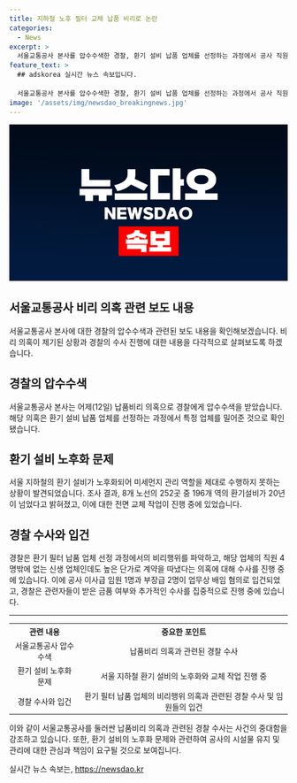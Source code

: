 ```yaml
---
title: 지하철 노후 필터 교체 납품 비리로 논란
categories:
  - News
excerpt: >
  서울교통공사 본사를 압수수색한 경찰, 환기 설비 납품 업체를 선정하는 과정에서 공사 직원의 납품비리 의혹 확인. 지하철 환기 설비 오래돼 제 역할 못해, 196개 역 중 78%에서 20년 넘은 설비 확인. 서울교통공사는 전면 교체 작업 진행 중. 경찰 수사 결과, 특정 업체에 대가를 받고 환기 필터 계약을 따냈다는 의혹. 임원과 직원 등 업무상 배임 혐의로 경찰 수사 중.
feature_text: >
  ## adskorea 실시간 뉴스 속보입니다.

  서울교통공사 본사를 압수수색한 경찰, 환기 설비 납품 업체를 선정하는 과정에서 공사 직원의 납품비리 의혹 확인. 지하철 환기 설비 오래돼 제 역할 못해, 196개 역 중 78%에서 20년 넘은 설비 확인. 서울교통공사는 전면 교체 작업 진행 중. 경찰 수사 결과, 특정 업체에 대가를 받고 환기 필터 계약을 따냈다는 의혹. 임원과 직원 등 업무상 배임 혐의로 경찰 수사 중.
image: '/assets/img/newsdao_breakingnews.jpg'
---
```


<p><img src="/assets/img/newsdao_breakingnews.jpg" alt="adskorea 속보" /></p>

<h2>서울교통공사 비리 의혹 관련 보도 내용</h2>

<p data-ke-size="size16">서울교통공사 본사에 대한 경찰의 압수수색과 관련된 보도 내용을 확인해보겠습니다. 비리 의혹이 제기된 상황과 경찰의 수사 진행에 대한 내용을 다각적으로 살펴보도록 하겠습니다.</p>

<h2 data-ke-size="size26">경찰의 압수수색</h2>

<p data-ke-size="size16">서울교통공사 본사는 어제(12일) 납품비리 의혹으로 경찰에게 압수수색을 받았습니다. 해당 의혹은 환기 설비 납품 업체를 선정하는 과정에서 특정 업체를 밀어준 것으로 확인됐습니다.</p>

<h2 data-ke-size="size26">환기 설비 노후화 문제</h2>

<p data-ke-size="size16">서울 지하철의 환기 설비가 노후화되어 미세먼지 관리 역할을 제대로 수행하지 못하는 상황이 발견되었습니다. 조사 결과, 8개 노선의 252곳 중 196개 역의 환기설비가 20년이 넘었다고 밝혀졌고, 이에 대한 전면 교체 작업이 진행 중에 있었습니다.</p>

<h2 data-ke-size="size26">경찰 수사와 입건</h2>

<p data-ke-size="size16">경찰은 환기 필터 납품 업체 선정 과정에서의 비리행위를 파악하고, 해당 업체의 직원 4명밖에 없는 신생 업체인데도 높은 단가로 계약을 따냈다는 의혹에 대해 수사를 진행 중에 있습니다. 이에 공사 이사급 임원 1명과 부장급 2명이 업무상 배임 혐의로 입건되었고, 경찰은 관련자들이 받은 금품 여부와 추가적인 수사를 집중적으로 진행 중에 있습니다.</p>

<hr>

<table>
    <tr>
        <th><b>관련 내용</b></th>
        <th><b>중요한 포인트</b></th>
    </tr>
    <tr>
        <td style="text-align: center; height: 17px;">서울교통공사 압수수색</td>
        <td style="text-align: center; height: 17px;">납품비리 의혹과 관련된 경찰 수사</td>
    </tr>
    <tr>
        <td style="text-align: center; height: 17px;">환기 설비 노후화 문제</td>
        <td style="text-align: center; height: 17px;">서울 지하철 환기 설비의 노후화와 교체 작업 진행 중</td>
    </tr>
    <tr>
        <td style="text-align: center; height: 17px;">경찰 수사와 입건</td>
        <td style="text-align: center; height: 17px;">환기 필터 납품 업체의 비리행위 의혹과 관련된 경찰 수사 및 임원들의 입건</td>
    </tr>
</table>

<p data-ke-size="size16">이와 같이 서울교통공사를 둘러싼 납품비리 의혹과 관련된 경찰 수사는 사건의 중대함을 강조하고 있습니다. 또한, 환기 설비의 노후화 문제와 관련하여 공사의 시설물 유지 및 관리에 대한 관심과 책임이 요구될 것으로 보여집니다.</p>
실시간 뉴스 속보는, <a href="https://newsdao.kr" rel="dofollow">https://newsdao.kr</a>


